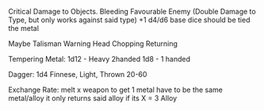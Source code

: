 Critical Damage to Objects.
Bleeding 
Favourable Enemy (Double Damage to Type, but only works against said type) 
+1 d4/d6 
base dice should be tied the metal 


Maybe Talisman 
Warning
Head Chopping 
Returning

Tempering Metal: 
1d12 - Heavy 2handed
1d8 - 1 handed 


Dagger: 
1d4 Finnese, Light, Thrown 20-60 


Exchange Rate: 
melt x weapon to get 1 metal 
have to be the same metal/alloy 
it only returns said alloy 
if its X = 3
Alloy 



